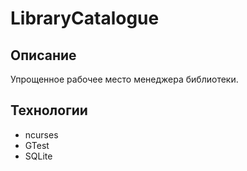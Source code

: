 # LibraryCatalogue

## Описание
Упрощенное рабочее место менеджера библиотеки.

## Технологии
- ncurses
- GTest
- SQLite